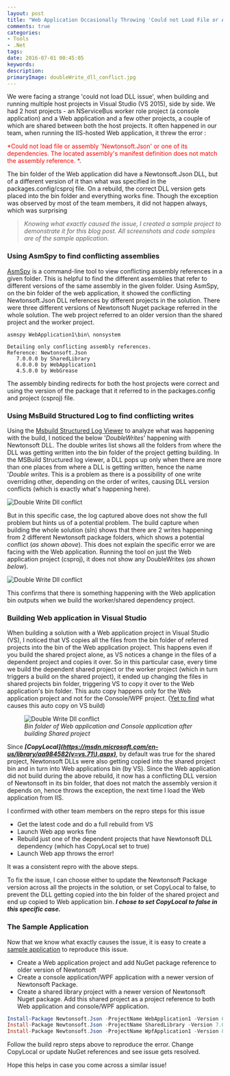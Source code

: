 ```yaml
---
layout: post
title: "Web Application Occasionally Throwing 'Could not Load File or Assembly or one of its Dependencies' Exception"
comments: true
categories: 
- Tools
- .Net
tags: 
date: 2016-07-01 00:45:05 
keywords: 
description: 
primaryImage: doubleWrite_dll_conflict.jpg
---
```


We were facing a strange 'could not load DLL issue', when building and running multiple host projects in Visual Studio (VS 2015), side by side. We had 2 host projects - an NServiceBus worker role project (a console application) and a Web application and a few other projects, a couple of which are shared between both the host projects. It often happened in our team, when running the IIS-hosted Web application, it threw the error :

 <span style='color:red'>*Could not load file or assembly 'Newtonsoft.Json' or one of its dependencies. The located assembly's manifest definition does not match the assembly reference. *</span>.

The bin folder of the Web application did have a Newtonsoft.Json DLL, but of a different version of it than what was specified in the packages.config/csproj file. On a rebuild, the correct DLL version gets placed into the bin folder and everything works fine. Though the exception was observed by most of the team members, it did not happen always, which was surprising

> *Knowing what exactly caused the issue, I created a sample project to demonstrate it for this blog post. All screenshots and code samples are of the sample application.*

### Using AsmSpy to find conflicting assemblies ###
[AsmSpy](https://github.com/mikehadlow/AsmSpy) is a command-line tool to view conflicting assembly references in a given folder. This is helpful to find the different assemblies that refer to different versions of the same assembly in the given folder. Using AsmSpy, on the bin folder of the web application, it showed the conflicting  Newtonsoft.Json DLL references by different projects in the solution. There were three different versions of Newtonsoft Nuget package referred in the whole solution. The web project referred to an older version than the shared project and the worker project.

``` text
asmspy WebApplication1\bin\ nonsystem

Detailing only conflicting assembly references.
Reference: Newtonsoft.Json
   7.0.0.0 by SharedLibrary
   6.0.0.0 by WebApplication1
   4.5.0.0 by WebGrease
```   

The assembly binding redirects for both the host projects were correct and using the version of the package that it referred to in the packages.config and project (csproj) file.

### Using MsBuild Structured Log to find conflicting writes ###
Using the [Msbuild Structured Log Viewer](https://github.com/KirillOsenkov/MSBuildStructuredLog) to analyze what was happening with the build, I noticed the below '*DoubleWrites*' happening with Newtonsoft DLL. The double writes list shows all the folders from where the DLL was getting written into the bin folder of the project getting building. In the MSBuild Structured log viewer, a DLL pops up only when there are more than one places from where a DLL is getting written, hence the name '*Double writes*. This is a problem as there is a possibility of one write overriding other, depending on the order of writes, causing DLL version conflicts (which is exactly what's happening here).

<img src="/images/doubleWrite_msbuildLogViewer.png" alt="Double Write Dll conflict" />

But in this specific case, the log captured above does not show the full problem but hints us of a potential problem. The build capture when building the whole solution (sln) shows that there are 2 writes happening from 2 different Newtonsoft package folders, which shows a potential conflict (*as shown above*). This does not explain the specific error we are facing with the Web application. Running the tool on just the Web application project (csproj), it does not show any DoubleWrites (*as shown below*). 

<img class="left" src="/images/doubleWrite_proj_msbuildLogViewer.png" alt="Double Write Dll conflict" />

This confirms that there is something happening with the Web application bin outputs when we build the worker/shared dependency project.

### Building Web application in Visual Studio ###

When building a solution with a Web application project in Visual Studio (VS), I noticed that VS copies all the files from the bin folder of referred projects into the bin of the Web application project. This happens even if you build the shared project alone, as VS notices a change in the files of a dependent project and copies it over. So in this particular case, every time we build the dependent shared project or the worker project (which in turn triggers a build on the shared project), it ended up changing the files in shared projects bin folder, triggering VS to copy it over to the Web application's bin folder. This auto copy happens only for the Web application project and not for the Console/WPF project. ([Yet to find](https://twitter.com/rahulpnath/status/745841691979022336) what causes this auto copy on VS build)

<figure>
    <img src="/images/doubleWrite_dll_conflict.jpg" alt="Double Write Dll conflict" />
    <figcaption><em>Bin folder of Web application and Console application after building Shared project</em></figcaption>
</figure>     

Since ***[CopyLocal](https://msdn.microsoft.com/en-us/library/aa984582(v=vs.71\).aspx)***, by default was true for the shared project, Newtonsoft DLLs were also getting copied into the shared project bin and in turn into Web applications bin (by VS). Since the Web application did not build during the above rebuild, it now has a conflicting DLL version of Newtonsoft in its bin folder, that does not match the assembly version it depends on, hence throws the exception, the next time I load the Web application from IIS.

I confirmed with other team members on the repro steps for this issue   

- Get the latest code and do a full rebuild from VS      
- Launch Web app works fine   
- Rebuild just one of the dependent projects that have Newtonsoft DLL dependency (which has CopyLocal set to true)    
- Launch Web app throws the error!    

It was a consistent repro with the above steps.

To fix the issue, I can choose either to update the Newtonsoft Package version across all the projects in the solution, or set CopyLocal to false, to prevent the DLL getting copied into the bin folder of the shared project and end up copied to Web application bin. ***I chose to set CopyLocal to false in this specific case.***

### The Sample Application ###

Now that we know what exactly causes the issue, it is easy to create a [sample application](https://github.com/rahulpnath/Blog/tree/master/DoubleWrites) to reproduce this issue.

- Create a Web application project and add NuGet package reference to older version of Newtonsoft 
- Create a console application/WPF application with a newer version of Newtonsoft Package.
- Create a shared library project with a newer version of Newtonsoft Nuget package. Add this shared project as  a project reference to both Web application and console/WPF application.

``` powershell 
Install-Package Newtonsoft.Json -ProjectName WebApplication1 -Version 6.0.1
Install-Package Newtonsoft.Json -ProjectName SharedLibrary -Version 7.0.1
Install-Package Newtonsoft.Json -ProjectName WpfApplication1 -Version 8.0.3
```

Follow the build repro steps above to reproduce the error. Change CopyLocal or update NuGet references and see issue gets resolved. 

Hope this helps in case you come across a similar issue!

 
